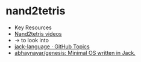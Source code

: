 # nand2tetris

* Key Resources
* [Nand2tetris videos](https://www.youtube.com/playlist?list=PLrDd_kMiAuNmSb-CKWQqq9oBFN_KNMTaI)
* → to look into
* [jack-language · GitHub Topics](https://github.com/topics/jack-language)
* [abhaynayar/genesis: Minimal OS written in Jack.](https://github.com/abhaynayar/genesis)
